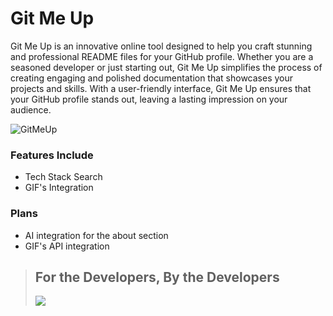 # Git Me Up

Git Me Up is an innovative online tool designed to help you craft stunning and professional README files for your GitHub profile. Whether you are a seasoned developer or just starting out, Git Me Up simplifies the process of creating engaging and polished documentation that showcases your projects and skills. With a user-friendly interface, Git Me Up ensures that your GitHub profile stands out, leaving a lasting impression on your audience.

![GitMeUp](image.png)

### Features Include
- Tech Stack Search
- GIF's Integration

### Plans
- AI integration for the about section
- GIF's API integration



> ## For the Developers, By the Developers
> <img src="https://media.giphy.com/media/v1.Y2lkPTc5MGI3NjExbHk4MzNjb2Fic2xnb3FydHIxeGp0YzJmMDhveGI3dnVsdm50bXBoOSZlcD12MV9pbnRlcm5hbF9naWZfYnlfaWQmY3Q9Zw/l3q2zbskZp2j8wniE/giphy-downsized-large.gif">